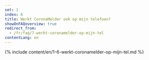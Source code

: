 ```yaml
---
set: 1
index: 6
title: Werkt CoronaMelder ook op mijn telefoon?
showOnFAQoverview: true
redirect_from: 
  - /fr/faq/7-werkt-coronamelder-op-mijn-tel
contentLang: en
---
```

{% include content/en/1-6-werkt-coronamelder-op-mijn-tel.md %}
